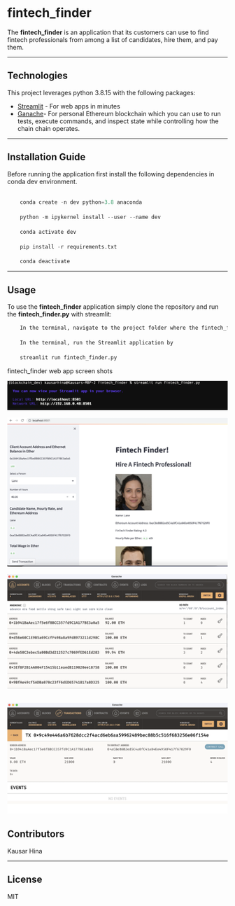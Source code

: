 # fintech_finder


The **fintech_finder**  is an application that its customers can use to find fintech professionals from among a list of candidates, hire them, and pay them. 

---

## Technologies

This project leverages python 3.8.15 with the following packages:

* [Streamlit](https://streamlit.io/) - For web apps in minutes
* [Ganache](https://trufflesuite.com/ganache/)- For personal Ethereum blockchain which you can use to run tests, execute commands, and inspect state while controlling how the chain chain operates.


---

## Installation Guide

Before running the application first install the following dependencies in conda dev environment.

```python

    conda create -n dev python=3.8 anaconda

    python -m ipykernel install --user --name dev

    conda activate dev

    pip install -r requirements.txt

    conda deactivate 

```

---


## Usage

To use the **fintech_finder**  application simply clone the repository and run the **fintech_finder.py** with streamlit:

```python
    In the terminal, navigate to the project folder where the fintech_finder.py

    In the terminal, run the Streamlit application by

    streamlit run fintech_finder.py   
```


fintech_finder web app screen shots

![streamlit_run_app](Images/streamlit_run_app.png)

![fintech_finder_app](Images/fintech_finder_app.png)

![client_account_balance_after_transaction](Images/client_account_balance_after_transaction.png)

![ganache_transaction](Images/ganache_transaction.png)
---

## Contributors

Kausar Hina

---

## License

MIT



